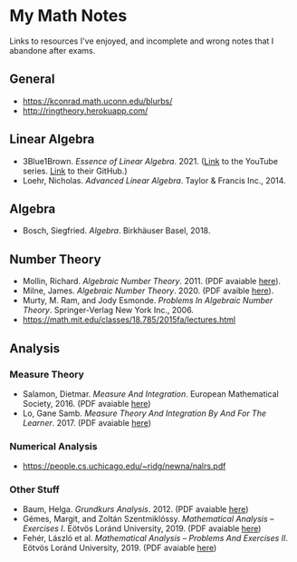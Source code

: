 # My Math Notes
Links to resources I've enjoyed, and incomplete and wrong notes that I abandone after exams.

## General

* https://kconrad.math.uconn.edu/blurbs/
* http://ringtheory.herokuapp.com/

## Linear Algebra

* 3Blue1Brown. *Essence of Linear Algebra*. 2021. ([Link](https://www.youtube.com/playlist?list=PLZHQObOWTQDPD3MizzM2xVFitgF8hE_ab) to the YouTube series. [Link](https://github.com/3b1b) to their GitHub.)
* Loehr, Nicholas. *Advanced Linear Algebra*. Taylor & Francis Inc., 2014.

## Algebra

* Bosch, Siegfried. *Algebra*. Birkhäuser Basel, 2018.

## Number Theory

* Mollin, Richard. *Algebraic Number Theory*. 2011. (PDF avaiable [here](https://www.maths.ed.ac.uk/~v1ranick/papers/mollin.pdf)).
* Milne, James. *Algebraic Number Theory*. 2020. (PDF avaible [here](https://www.jmilne.org/math/CourseNotes/ANT.pdf)).
* Murty, M. Ram, and Jody Esmonde. *Problems In Algebraic Number Theory*. Springer-Verlag New York Inc., 2006.
* https://math.mit.edu/classes/18.785/2015fa/lectures.html

## Analysis
### Measure Theory

* Salamon, Dietmar. *Measure And Integration*. European Mathematical Society, 2016. (PDF avaiable [here](https://people.math.ethz.ch/~salamon/PREPRINTS/measure.pdf))
* Lo, Gane Samb. *Measure Theory And Integration By And For The Learner*. 2017. (PDF avaiable [here](https://arxiv.org/pdf/1711.04625.pdf))

### Numerical Analysis

* https://people.cs.uchicago.edu/~ridg/newna/nalrs.pdf

### Other Stuff

* Baum, Helga. *Grundkurs Analysis*. 2012. (PDF avaiable [here](https://www.mathematik.hu-berlin.de/%7Ebaum/Skript/Analysis-BA-WS11-Summe.pdf))
* Gémes, Margit, and Zoltán Szentmiklóssy. *Mathematical Analysis – Exercises I*. Eötvös Loránd University, 2019. (PDF avaiable [here](http://etananyag.ttk.elte.hu/FiLeS/downloads/4a_GemesSzentm_MathAnExI.pdf))
* Fehér, László et al. *Mathematical Analysis – Problems And Exercises II*. Eötvös Loránd University, 2019. (PDF avaiable [here](http://etananyag.ttk.elte.hu/FiLeS/downloads/4b_FeherKosToth_MathAnExII.pdf))
